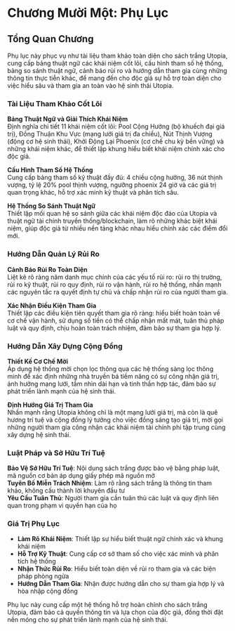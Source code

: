 # Chương Mười Một: Phụ Lục

## Tổng Quan Chương

Phụ lục này phục vụ như tài liệu tham khảo toàn diện cho sách trắng Utopia, cung cấp bảng thuật ngữ các khái niệm cốt lõi, cấu hình tham số hệ thống, bảng so sánh thuật ngữ, cảnh báo rủi ro và hướng dẫn tham gia cùng những thông tin thực tiễn khác, để mang đến cho độc giả sự hỗ trợ toàn diện cho việc hiểu sâu và tham gia an toàn vào hệ sinh thái Utopia.

### Tài Liệu Tham Khảo Cốt Lõi

**Bảng Thuật Ngữ và Giải Thích Khái Niệm**  
Định nghĩa chi tiết 11 khái niệm cốt lõi: Pool Cộng Hưởng (bộ khuếch đại giá trị), Đồng Thuận Khu Vực (mạng lưới giá trị đa chiều), Nút Thịnh Vượng (động cơ hệ sinh thái), Khởi Động Lại Phoenix (cơ chế chu kỳ bền vững) và những khái niệm khác, để thiết lập khung hiểu biết khái niệm chính xác cho độc giả.

**Cấu Hình Tham Số Hệ Thống**  
Cung cấp bảng tham số kỹ thuật đầy đủ: 4 chiều cộng hưởng, 36 nút thịnh vượng, tỷ lệ 20% pool thịnh vượng, ngưỡng phoenix 24 giờ và các giá trị quan trọng khác, hỗ trợ xác minh kỹ thuật và phân tích sâu.

**Hệ Thống So Sánh Thuật Ngữ**  
Thiết lập mối quan hệ so sánh giữa các khái niệm độc đáo của Utopia và thuật ngữ tài chính truyền thống/blockchain, làm rõ những khác biệt khái niệm, giúp độc giả từ nhiều nền tảng khác nhau hiểu chính xác các điểm đổi mới.

### Hướng Dẫn Quản Lý Rủi Ro

**Cảnh Báo Rủi Ro Toàn Diện**  
Liệt kê rõ ràng năm danh mục chính của các yếu tố rủi ro: rủi ro thị trường, rủi ro kỹ thuật, rủi ro quy định, rủi ro vận hành, rủi ro hệ thống, nhấn mạnh các nguyên tắc ra quyết định tự chủ và chấp nhận rủi ro của người tham gia.

**Xác Nhận Điều Kiện Tham Gia**  
Thiết lập các điều kiện tiên quyết tham gia rõ ràng: hiểu biết hoàn toàn về cơ chế vận hành, sử dụng số tiền có thể chấp nhận mất mát, tuân thủ pháp luật và quy định, chịu hoàn toàn trách nhiệm, đảm bảo sự tham gia hợp lý.

### Hướng Dẫn Xây Dựng Cộng Đồng

**Thiết Kế Cơ Chế Mời**  
Áp dụng hệ thống mời chọn lọc thông qua các hệ thống sàng lọc thông minh để xác định những nhà truyền bá tiềm năng có sự công nhận giá trị, ảnh hưởng mạng lưới, tầm nhìn dài hạn và tinh thần hợp tác, đảm bảo sự phát triển lành mạnh của hệ sinh thái.

**Định Hướng Giá Trị Tham Gia**  
Nhấn mạnh rằng Utopia không chỉ là một mạng lưới giá trị, mà còn là quê hương trí tuệ và cộng đồng lý tưởng cho việc đồng sáng tạo giá trị, mời gọi những người tham gia công nhận các khái niệm tài chính phi tập trung cùng xây dựng hệ sinh thái.

### Luật Pháp và Sở Hữu Trí Tuệ

**Bảo Vệ Sở Hữu Trí Tuệ**: Nội dung sách trắng được bảo vệ bằng pháp luật, mã nguồn cơ bản áp dụng giấy phép mã nguồn mở  
**Tuyên Bố Miễn Trách Nhiệm**: Làm rõ rằng sách trắng là thông tin tham khảo, không cấu thành lời khuyên đầu tư  
**Yêu Cầu Tuân Thủ**: Người tham gia cần tuân thủ các luật và quy định liên quan trong phạm vi quyền hạn của họ

### Giá Trị Phụ Lục

* **Làm Rõ Khái Niệm**: Thiết lập sự hiểu biết thuật ngữ chính xác và khung khái niệm
* **Hỗ Trợ Kỹ Thuật**: Cung cấp cơ sở tham số cho việc xác minh và phân tích hệ thống
* **Nhận Thức Rủi Ro**: Hiểu biết toàn diện về rủi ro tham gia và các biện pháp phòng ngừa
* **Hướng Dẫn Tham Gia**: Nhận được hướng dẫn cho sự tham gia hợp lý và hòa nhập cộng đồng

Phụ lục này cung cấp một hệ thống hỗ trợ hoàn chỉnh cho sách trắng Utopia, đảm bảo cả quyền thông tin và lựa chọn của độc giả, đồng thời đặt nền móng cho sự phát triển lành mạnh của hệ sinh thái.